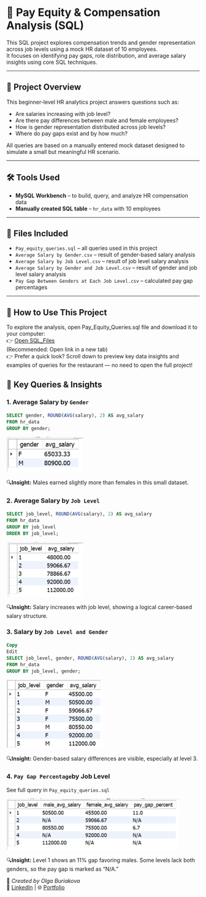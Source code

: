 # 🐬 Pay Equity & Compensation Analysis (SQL)

This SQL project explores compensation trends and gender representation across job levels using a mock HR dataset of 10 employees.  
It focuses on identifying pay gaps, role distribution, and average salary insights using core SQL techniques.

---

## 🚀 Project Overview

This beginner-level HR analytics project answers questions such as:
- Are salaries increasing with job level?
- Are there pay differences between male and female employees?
- How is gender representation distributed across job levels?
- Where do pay gaps exist and by how much?

All queries are based on a manually entered mock dataset designed to simulate a small but meaningful HR scenario.

---

## 🛠 Tools Used
- **MySQL Workbench** – to build, query, and analyze HR compensation data
- **Manually created SQL table** – `hr_data` with 10 employees

---

## 📁 Files Included

- `Pay_equity_queries.sql` – all queries used in this project
- `Average Salary by Gender.csv` – result of gender-based salary analysis  
- `Average Salary by Job Level.csv` – result of job level salary analysis
- `Average Salary by Gender and Job Level.csv` – result of gender and job level salary analysis
- `Pay Gap Between Genders at Each Job Level.csv` – calculated pay gap percentages 

---

## 🚀 How to Use This Project
To explore the analysis, open Pay_Equity_Queries.sql file and download it to your computer:  
👉 [Open SQL_Files](https://github.com/Obu541/Pay-Equity-Analysis-SQL/blob/main/Pay_Equity_Queries.sql)   
   (Recommended: Open link in a new tab)  
👉 Prefer a quick look? Scroll down to preview key data insights and examples of queries for the restaurant — no need to open the full project!


## 📌 Key Queries & Insights

### 1. Average Salary by `Gender`
```sql
SELECT gender, ROUND(AVG(salary), 2) AS avg_salary
FROM hr_data
GROUP BY gender;
```
<img src="images/Im-1.png" width="200" />

🔍**Insight:** Males earned slightly more than females in this small dataset.

### 2. Average Salary by `Job Level`
```sql
SELECT job_level, ROUND(AVG(salary), 2) AS avg_salary
FROM hr_data
GROUP BY job_level
ORDER BY job_level;
```
<img src="images/Im-2.png" width="200" />

🔍**Insight:** Salary increases with job level, showing a logical career-based salary structure.

### 3. Salary by `Job Level and Gender`
```sql
Copy
Edit
SELECT job_level, gender, ROUND(AVG(salary), 2) AS avg_salary
FROM hr_data
GROUP BY job_level, gender;
```
<img src="images/Im-3.png" width="250" />

🔍**Insight:** Gender-based salary differences are visible, especially at level 3.

### 4. `Pay Gap Percentage`by Job Level
See full query in `Pay_equity_queries.sql`

<img src="images/Im-4.png" width="450" />

🔍**Insight:** Level 1 shows an 11% gap favoring males. 
Some levels lack both genders, so the pay gap is marked as “N/A.”



📌 *Created by Olga Buriakova*  
💼 [LinkedIn](https://www.linkedin.com/in/olga-buriakova-a13163128/) | 🌐 [Portfolio](https://obu541.github.io/Portfolio/)


